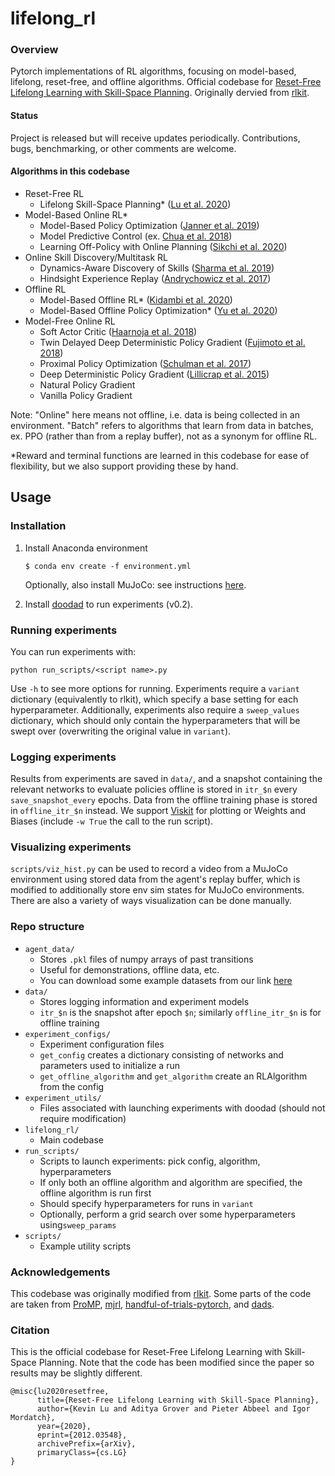 # lifelong_rl

### Overview
Pytorch implementations of RL algorithms, focusing on model-based, lifelong, reset-free, and offline algorithms.
Official codebase for [Reset-Free Lifelong Learning with Skill-Space Planning](https://sites.google.com/berkeley.edu/reset-free-lifelong-learning).
Originally dervied from [rlkit](https://github.com/vitchyr/rlkit).

#### Status

Project is released but will receive updates periodically.
Contributions, bugs, benchmarking, or other comments are welcome.

#### Algorithms in this codebase
   - Reset-Free RL
     - Lifelong Skill-Space Planning* ([Lu et al. 2020](https://arxiv.org/abs/2012.03548))
   - Model-Based Online RL*
     - Model-Based Policy Optimization ([Janner et al. 2019](https://arxiv.org/abs/1906.08253))
     - Model Predictive Control (ex. [Chua et al. 2018](https://arxiv.org/abs/1805.12114))
     - Learning Off-Policy with Online Planning ([Sikchi et al. 2020](https://arxiv.org/abs/2008.10066))
   - Online Skill Discovery/Multitask RL
     - Dynamics-Aware Discovery of Skills ([Sharma et al. 2019](https://arxiv.org/abs/1907.01657))
     - Hindsight Experience Replay ([Andrychowicz et al. 2017](https://arxiv.org/abs/1707.01495))
   - Offline RL
     - Model-Based Offline RL* ([Kidambi et al. 2020](https://arxiv.org/abs/2005.05951))
     - Model-Based Offline Policy Optimization* ([Yu et al. 2020](https://arxiv.org/abs/2005.13239))
   - Model-Free Online RL
     - Soft Actor Critic ([Haarnoja et al. 2018](https://arxiv.org/abs/1801.01290))
     - Twin Delayed Deep Deterministic Policy Gradient ([Fujimoto et al. 2018](https://arxiv.org/abs/1802.09477))
     - Proximal Policy Optimization ([Schulman et al. 2017](https://arxiv.org/abs/1707.06347))
     - Deep Deterministic Policy Gradient ([Lillicrap et al. 2015](https://arxiv.org/abs/1509.02971))
     - Natural Policy Gradient
     - Vanilla Policy Gradient
   
Note: "Online" here means not offline, i.e. data is being collected in an environment.
"Batch" refers to algorithms that learn from data in batches, ex. PPO (rather than from a replay buffer), not as a synonym for offline RL.

*Reward and terminal functions are learned in this codebase for ease of flexibility, but we also support providing these by hand.

## Usage

### Installation

1. Install Anaconda environment
    ```
    $ conda env create -f environment.yml
    ```
    
    Optionally, also install MuJoCo: see instructions [here](https://github.com/openai/mujoco-py).

2. Install [doodad](https://github.com/jonasrothfuss/doodad) to run experiments (v0.2).

### Running experiments

You can run experiments with:
```
python run_scripts/<script name>.py
```

Use ```-h``` to see more options for running.
Experiments require a ```variant``` dictionary (equivalently to rlkit), which specify a base setting for
each hyperparameter. Additionally, experiments also require a ```sweep_values``` dictionary, which should
only contain the hyperparameters that will be swept over (overwriting the original value in ```variant```).

### Logging experiments

Results from experiments are saved in ```data/```, and a snapshot containing the relevant networks to
evaluate policies offline is stored in ```itr_$n``` every ```save_snapshot_every``` epochs. Data from
the offline training phase is stored in ```offline_itr_$n``` instead.
We support [Viskit](https://github.com/rll/rllab) for plotting or Weights and Biases (include
```-w True``` the call to the run script).

### Visualizing experiments

```scripts/viz_hist.py``` can be used to record a video from a MuJoCo environment using stored data from
the agent's replay buffer, which is modified to additionally store env sim states for MuJoCo environments.
There are also a variety of ways visualization can be done manually.

### Repo structure

- ```agent_data/```
  - Stores ```.pkl``` files of numpy arrays of past transitions
  - Useful for demonstrations, offline data, etc.
  - You can download some example datasets from our link [here](https://drive.google.com/drive/folders/1ctwwWporlw_P5T4-82ozk_bALm7sQY3c?usp=sharing)
- ```data/```
  - Stores logging information and experiment models
  - ```itr_$n``` is the snapshot after epoch ```$n```; similarly ```offline_itr_$n``` is for offline training
- ```experiment_configs/```
  - Experiment configuration files
  - ```get_config``` creates a dictionary consisting of networks and parameters used to initialize a run
  - ```get_offline_algorithm``` and ```get_algorithm``` create an RLAlgorithm from the config
- ```experiment_utils/```
  - Files associated with launching experiments with doodad (should not require modification)
- ```lifelong_rl/```
  - Main codebase
- ```run_scripts/```
  - Scripts to launch experiments: pick config, algorithm, hyperparameters
  - If only both an offline algorithm and algorithm are specified, the offline algorithm is run first
  - Should specify hyperparameters for runs in ```variant```
  - Optionally, perform a grid search over some hyperparameters using```sweep_params```
- ```scripts/```
  - Example utility scripts

### Acknowledgements

This codebase was originally modified from [rlkit](https://github.com/vitchyr/rlkit).
Some parts of the code are taken from [ProMP](https://github.com/jonasrothfuss/ProMP), 
[mjrl](https://github.com/aravindr93/mjrl),
[handful-of-trials-pytorch](https://github.com/quanvuong/handful-of-trials-pytorch), and
[dads](https://github.com/google-research/dads).

### Citation

This is the official codebase for Reset-Free Lifelong Learning with Skill-Space Planning.
Note that the code has been modified since the paper so results may be slightly different.

```
@misc{lu2020resetfree,
      title={Reset-Free Lifelong Learning with Skill-Space Planning}, 
      author={Kevin Lu and Aditya Grover and Pieter Abbeel and Igor Mordatch},
      year={2020},
      eprint={2012.03548},
      archivePrefix={arXiv},
      primaryClass={cs.LG}
}
```
